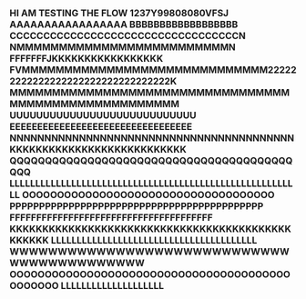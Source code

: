 <p><span style="font-size: 16px"><strong>HI AM TESTING THE FLOW 1237Y99808080VFSJ AAAAAAAAAAAAAAAAA BBBBBBBBBBBBBBBBBB CCCCCCCCCCCCCCCCCCCCCCCCCCCCCCCCCCN NMMMMMMMMMMMMMMMMMMMMMMMMMN FFFFFFFJKKKKKKKKKKKKKKKKK FVMMMMMMMMMMMMMMMMMMMMMMMMMMMMM222222222222222222222222222222222K MMMMMMMMMMMMMMMMMMMMMMMMMMMMMMMMMMMMMMMMMMMMMMMMMMMMM UUUUUUUUUUUUUUUUUUUUUUUUUUUU EEEEEEEEEEEEEEEEEEEEEEEEEEEEEEEEE NNNNNNNNNNNNNNNNNNNNNNNNNNNNNNNNNNNNNNNNN KKKKKKKKKKKKKKKKKKKKKKKKKKK QQQQQQQQQQQQQQQQQQQQQQQQQQQQQQQQQQQQQQQQQQQ LLLLLLLLLLLLLLLLLLLLLLLLLLLLLLLLLLLLLLLLLLLLLLLLLLLLLLLLL OOOOOOOOOOOOOOOOOOOOOOOOOOOOOOOOOOOO PPPPPPPPPPPPPPPPPPPPPPPPPPPPPPPPPPPPPPPPPPP FFFFFFFFFFFFFFFFFFFFFFFFFFFFFFFFFFFFFF KKKKKKKKKKKKKKKKKKKKKKKKKKKKKKKKKKKKKKKKKKKKKKKKK LLLLLLLLLLLLLLLLLLLLLLLLLLLLLLLLLLLLLLLL WWWWWWWWWWWWWWWWWWWWWWWWWWWWWWWWWWWWWWWWWWW OOOOOOOOOOOOOOOOOOOOOOOOOOOOOOOOOOOOOOOOOOOOOOO LLLLLLLLLLLLLLLLLLLL</strong></span></p>